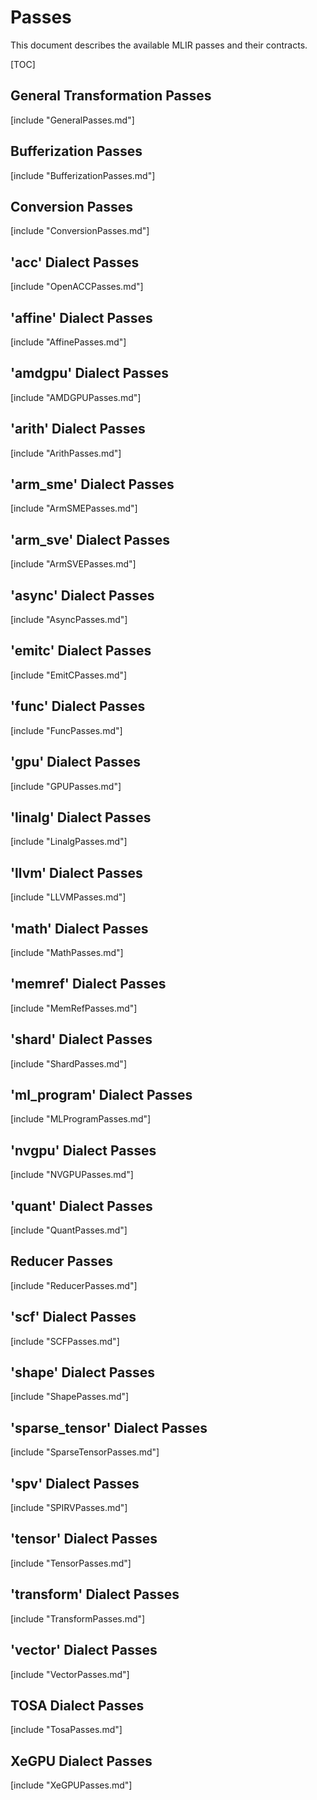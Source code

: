 # Passes

This document describes the available MLIR passes and their contracts.

[TOC]

## General Transformation Passes

[include "GeneralPasses.md"]

## Bufferization Passes

[include "BufferizationPasses.md"]

## Conversion Passes

[include "ConversionPasses.md"]

## 'acc' Dialect Passes

[include "OpenACCPasses.md"]

## 'affine' Dialect Passes

[include "AffinePasses.md"]

## 'amdgpu' Dialect Passes

[include "AMDGPUPasses.md"]

## 'arith' Dialect Passes

[include "ArithPasses.md"]

## 'arm\_sme' Dialect Passes

[include "ArmSMEPasses.md"]

## 'arm\_sve' Dialect Passes

[include "ArmSVEPasses.md"]

## 'async' Dialect Passes

[include "AsyncPasses.md"]

## 'emitc' Dialect Passes

[include "EmitCPasses.md"]

## 'func' Dialect Passes

[include "FuncPasses.md"]

## 'gpu' Dialect Passes

[include "GPUPasses.md"]

## 'linalg' Dialect Passes

[include "LinalgPasses.md"]

## 'llvm' Dialect Passes

[include "LLVMPasses.md"]

## 'math' Dialect Passes

[include "MathPasses.md"]

## 'memref' Dialect Passes

[include "MemRefPasses.md"]

## 'shard' Dialect Passes

[include "ShardPasses.md"]

## 'ml\_program' Dialect Passes

[include "MLProgramPasses.md"]

## 'nvgpu' Dialect Passes

[include "NVGPUPasses.md"]

## 'quant' Dialect Passes

[include "QuantPasses.md"]

## Reducer Passes

[include "ReducerPasses.md"]

## 'scf' Dialect Passes

[include "SCFPasses.md"]

## 'shape' Dialect Passes

[include "ShapePasses.md"]

## 'sparse_tensor' Dialect Passes

[include "SparseTensorPasses.md"]

## 'spv' Dialect Passes

[include "SPIRVPasses.md"]

## 'tensor' Dialect Passes

[include "TensorPasses.md"]

## 'transform' Dialect Passes

[include "TransformPasses.md"]

## 'vector' Dialect Passes

[include "VectorPasses.md"]

## TOSA Dialect Passes

[include "TosaPasses.md"]

## XeGPU Dialect Passes

[include "XeGPUPasses.md"]
